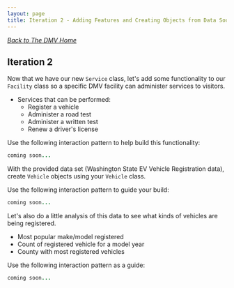 ```yaml
---
layout: page
title: Iteration 2 - Adding Features and Creating Objects from Data Sources
---
```


_[Back to The DMV Home](./index)_

## Iteration 2
Now that we have our new `Service` class, let's add some functionality to our `Facility` class so a specific DMV facility can administer services to visitors.
  * Services that can be performed:
    * Register a vehicle
    * Administer a road test
    * Administer a written test
    * Renew a driver's license

Use the following interaction pattern to help build this functionality:

```ruby
coming soon...
```

With the provided data set (Washington State EV Vehicle Registration data), create `Vehicle` objects using your `Vehicle` class.

Use the following interaction pattern to guide your build:
```ruby
coming soon...
```

Let's also do a little analysis of this data to see what kinds of vehicles are being registered.
  * Most popular make/model registered
  * Count of registered vehicle for a model year
  * County with most registered vehicles

Use the following interaction pattern as a guide:
```ruby
coming soon...
```

